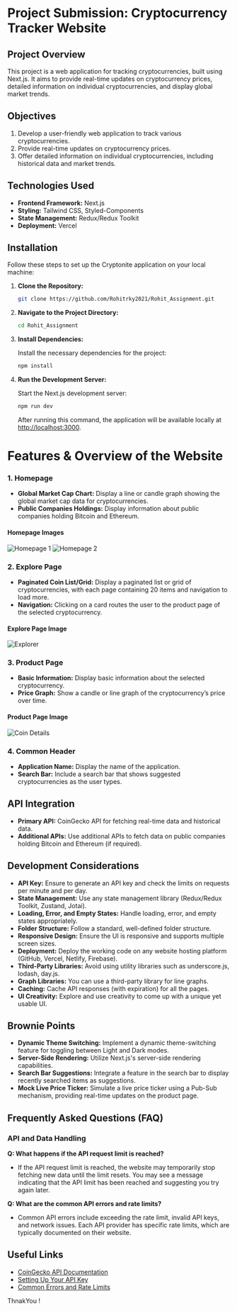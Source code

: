 # Project Submission: Cryptocurrency Tracker Website

## Project Overview
This project is a web application for tracking cryptocurrencies, built using Next.js. It aims to provide real-time updates on cryptocurrency prices, detailed information on individual cryptocurrencies, and display global market trends.

## Objectives
1. Develop a user-friendly web application to track various cryptocurrencies.
2. Provide real-time updates on cryptocurrency prices.
3. Offer detailed information on individual cryptocurrencies, including historical data and market trends.

## Technologies Used
- **Frontend Framework:** Next.js
- **Styling:** Tailwind CSS, Styled-Components
- **State Management:** Redux/Redux Toolkit 
- **Deployment:** Vercel 
 


## Installation

Follow these steps to set up the Cryptonite application on your local machine:

1. **Clone the Repository:**

    ```bash
    git clone https://github.com/Rohitrky2021/Rohit_Assignment.git
    ```

2. **Navigate to the Project Directory:**

    ```bash
    cd Rohit_Assignment
    ```

3. **Install Dependencies:**

    Install the necessary dependencies for the project:

    ```bash
    npm install
    ```

4. **Run the Development Server:**

    Start the Next.js development server:

    ```bash
    npm run dev
    ```

    After running this command, the application will be available locally at [http://localhost:3000](http://localhost:3000).

# Features & Overview of the Website 

### 1. Homepage
- **Global Market Cap Chart:** Display a line or candle graph showing the global market cap data for cryptocurrencies.
- **Public Companies Holdings:** Display information about public companies holding Bitcoin and Ethereum.

#### Homepage Images
![Homepage 1](https://drive.google.com/file/d/1g5QfQjESVg5u2vw9wwEQY6JsCdgD3htR/view?usp=drive_link)
![Homepage 2](https://drive.google.com/file/d/183-Lbc8lGBlC9G5GtVaB6RJ7I9Igl80V/view?usp=sharing)

### 2. Explore Page
- **Paginated Coin List/Grid:** Display a paginated list or grid of cryptocurrencies, with each page containing 20 items and navigation to load more.
- **Navigation:** Clicking on a card routes the user to the product page of the selected cryptocurrency.

#### Explore Page Image
![Explorer](https://drive.google.com/file/d/11jIEu5Mg8i-0TXreAaofScNribEvqjvt/view?usp=sharing)

### 3. Product Page
- **Basic Information:** Display basic information about the selected cryptocurrency.
- **Price Graph:** Show a candle or line graph of the cryptocurrency’s price over time.

#### Product Page Image
![Coin Details](https://drive.google.com/file/d/1Fg40S2kzlSqJuiT9t9Zk-mTE81q_i83Q/view?usp=sharing)


### 4. Common Header
- **Application Name:** Display the name of the application.
- **Search Bar:** Include a search bar that shows suggested cryptocurrencies as the user types.
 
## API Integration
- **Primary API:** CoinGecko API for fetching real-time data and historical data.
- **Additional APIs:** Use additional APIs to fetch data on public companies holding Bitcoin and Ethereum (if required).

## Development Considerations
- **API Key:** Ensure to generate an API key and check the limits on requests per minute and per day.
- **State Management:** Use any state management library (Redux/Redux Toolkit, Zustand, Jotai).
- **Loading, Error, and Empty States:** Handle loading, error, and empty states appropriately.
- **Folder Structure:** Follow a standard, well-defined folder structure.
- **Responsive Design:** Ensure the UI is responsive and supports multiple screen sizes.
- **Deployment:** Deploy the working code on any website hosting platform (GitHub, Vercel, Netlify, Firebase).
- **Third-Party Libraries:** Avoid using utility libraries such as underscore.js, lodash, day.js.
- **Graph Libraries:** You can use a third-party library for line graphs.
- **Caching:** Cache API responses (with expiration) for all the pages.
- **UI Creativity:** Explore and use creativity to come up with a unique yet usable UI.

## Brownie Points
- **Dynamic Theme Switching:** Implement a dynamic theme-switching feature for toggling between Light and Dark modes.
- **Server-Side Rendering:** Utilize Next.js's server-side rendering capabilities.
- **Search Bar Suggestions:** Integrate a feature in the search bar to display recently searched items as suggestions.
- **Mock Live Price Ticker:** Simulate a live price ticker using a Pub-Sub mechanism, providing real-time updates on the product page.
 
## Frequently Asked Questions (FAQ)

### API and Data Handling
**Q: What happens if the API request limit is reached?**
- If the API request limit is reached, the website may temporarily stop fetching new data until the limit resets. You may see a message indicating that the API limit has been reached and suggesting you try again later.

 
**Q: What are the common API errors and rate limits?**
- Common API errors include exceeding the rate limit, invalid API keys, and network issues. Each API provider has specific rate limits, which are typically documented on their website.

 
## Useful Links
- [CoinGecko API Documentation](https://docs.coingecko.com/reference/introduction)
- [Setting Up Your API Key](https://docs.coingecko.com/reference/setting-up-your-api-key)
- [Common Errors and Rate Limits](https://docs.coingecko.com/reference/common-errors-rate-limit)

ThnakYou !
